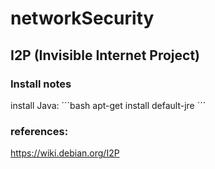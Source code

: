 # networkSecurity

## I2P (Invisible Internet Project)
### Install notes
install Java:
´´´bash
apt-get install default-jre
´´´
### references:
https://wiki.debian.org/I2P
